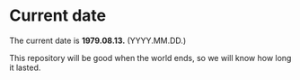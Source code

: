 # Current date

The current date is **1979.08.13.** (YYYY.MM.DD.)

This repository will be good when the world ends, so we will know how long it lasted.